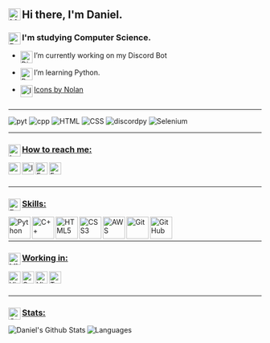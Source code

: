 ## <img  align="left" alt="HandShake" width="24px" src="https://img.icons8.com/nolan/64/so-so.png"/> Hi there, I'm Daniel.


### <img align="left" alt="Dev" width="24px" src="https://img.icons8.com/nolan/64/developer.png"/> I'm studying Computer Science. 


- <img align="left" alt="Discord" width="24px" src="https://img.icons8.com/nolan/64/discord-logo.png"/></img> I’m currently working on my Discord Bot<br/><br/>
- <img align="left" alt="Python" width="24px" src="https://img.icons8.com/nolan/64/python.png"/> I’m learning Python.<br/><br/>
- <img align="left" alt="Icons" width="24px" src="https://img.icons8.com/nolan/64/info.png"/>[Icons by Nolan][icons]<br/><br/>

---




![pyt](https://img.shields.io/badge/python-3.7-8d42fb?style=for-the-badge&logo=python&logoColor=8d42fb) ![cpp](https://img.shields.io/badge/c++-11-3f67fb?style=for-the-badge&logoColor=3f67fb&logo=c%2B%2B) ![HTML](https://img.shields.io/badge/HTML-5-8d42fb?style=for-the-badge&logoColor=8d42fb&logo=html5) ![CSS](https://img.shields.io/badge/CSS-3-3f67fb?style=for-the-badge&logoColor=3f67fb&logo=css3)  ![discordpy](https://img.shields.io/badge/discord-py-8d42fb?style=for-the-badge&logo=discord&logoColor=8d42fb) ![Selenium](https://img.shields.io/badge/Selenium-3.141.0-3f67fb?style=for-the-badge&logoColor=3f67fb&logo=sellfy)


---

### <ins><img align="left" alt="Info" width="24px" src="https://img.icons8.com/nolan/64/information.png"/>How to reach me:</ins>

[<img align="left" alt="website.com" width="24px" src="https://img.icons8.com/nolan/64/domain.png" />][website]
[<img align="left" alt="Instagram" width="24px" src="https://img.icons8.com/nolan/64/instagram-new.png" />][instagram]
[<img align="left" alt="Facebook" width="24px" src="https://img.icons8.com/nolan/64/facebook.png" />][facebook]
[<img align="left" alt="Email" width="24px" src="https://img.icons8.com/nolan/64/gmail.png" />][email]

<br/>
<br/>

---

### <ins><img align="left" alt="Brain" width="24px" src="https://img.icons8.com/nolan/64/brain.png"/>Skills:</ins>

<img align="left" alt="Python" width="44px" src="https://img.icons8.com/nolan/64/python.png" />

<img align="left" alt="C++" width="44px" src="https://img.icons8.com/nolan/64/c-plus-plus.png" />

<img align="left" alt="HTML5" width="44px" src="https://img.icons8.com/nolan/64/html-5.png" />

<img align="left" alt="CSS3" width="44px" src="https://img.icons8.com/nolan/64/css-filetype.png" />

<img align="left" alt="AWS" width="44px" src="https://img.icons8.com/color/48/000000/amazon-web-services.png" />

<img align="left" alt="Git" width="44px" src="https://lun-eu.icons8.com/api/assets/6f6faaae-b7fe-4fb0-8b02-4c9e2583555a/Git icon.png" />

<img align="left" alt="GitHub" width="44px" src="https://img.icons8.com/nolan/64/github.png" />



<br>
<br>

---

### <ins><img align="left" alt="Visual Studio Code" width="24px" src="https://img.icons8.com/nolan/64/maintenance.png"/>Working in:</ins> 

<img align="left" alt="Visual Studio Code" width="24px" src="https://img.icons8.com/nolan/64/visual-studio-code-2019.png" />

<img align="left" alt="Sublime" width="24px" src="https://img.icons8.com/nolan/64/sublime-text-new-logo.png"/>

<img align="left" alt="Visual Studio" width="24px" src="https://img.icons8.com/nolan/64/visual-studio-2019.png" />

<img align="left" alt="Terminal" width="24px" src="https://img.icons8.com/nolan/64/console.png" />

<br/>
<br/>

---

### <ins><img align="left" alt="Stats" width="24px" src="https://img.icons8.com/nolan/64/line-chart.png"/>[Stats:][githubstat]</ins>

<img align="left" alt="Daniel's Github Stats" src="https://github-readme-stats.vercel.app/api?username=Daydream404&show_icons=true&hide_border=true&title_color=f1f1f1&bg_color=0d1117&text_color=f1f1f1&icon_color=f1f1f1&include_all_commits=true" />

<img align="left" alt="Languages" src="https://github-readme-stats.vercel.app/api/top-langs/?username=Daydream404&bg_color=0d1117&title_color=f1f1f1&text_color=f1f1f1&icon_color=f1f1f1&hide_border=true" />
 


[githubstat]: https://github.com/anuraghazra/github-readme-stats
[instagram]: https://instagram.com/slosar._.daniel
[email]: mailto:danielslosar@protonmail.com
[facebook]: https://www.facebook.com/405error
[website]: https://daydream404.github.io/website/
[icons]: https://icons8.com/icons/nolan
